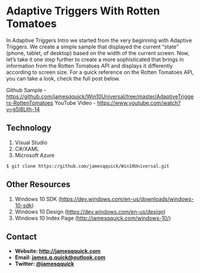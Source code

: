 **Adaptive Triggers With Rotten Tomatoes**
======
In Adaptive Triggers Intro we started from the very beginning with Adaptive Triggers.  We create a simple sample that displayed the current “state” (phone, tablet, of desktop) based on the width of the current screen.  Now, let’s take it one step further to create a more sophisticated that brings in information from the Rotten Tomatoes API and displays it differently according to screen size.  For a quick reference on the Rotten Tomatoes API, you can take a look, check the full post below.

Github Sample - https://github.com/jamesqquick/Win10Universal/tree/master/AdaptiveTriggers-RottenTomatoes 
YouTube Video - https://www.youtube.com/watch?v=g5l8Lllh-14


## **Technology**

 1. Visual Studio
 2. C#/XAML
 3. Microsoft Azure

```$ git clone https://github.com/jamesqquick/Win10Universal.git ```

## **Other Resources**
1. Windows 10 SDK (https://dev.windows.com/en-us/downloads/windows-10-sdk)
2. Windows 10 Design (https://dev.windows.com/en-us/design)
3. Windows 10 Index Page (http://jamesqquick.com/windows-10/)



## **Contact** ##
* **Website: http://jamesqquick.com**
* **Email: james.q.quick@outlook.com**
* **Twitter: [@jamesqquick](https:**//**twitter.com/jamesqquick)** 


